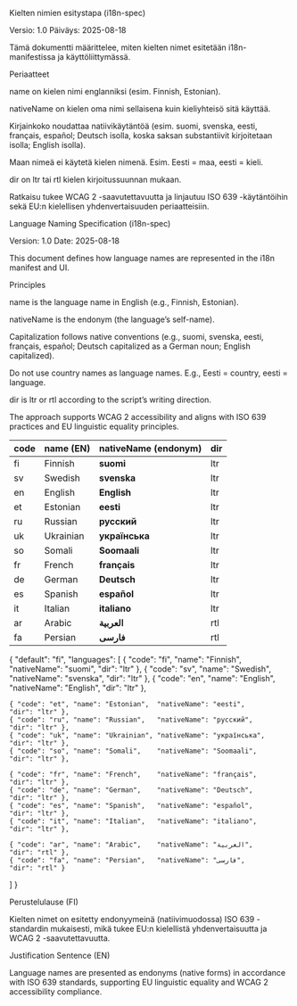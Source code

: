 Kielten nimien esitystapa (i18n-spec)

Versio: 1.0
Päiväys: 2025-08-18

Tämä dokumentti määrittelee, miten kielten nimet esitetään i18n-manifestissa ja käyttöliittymässä.

Periaatteet

name on kielen nimi englanniksi (esim. Finnish, Estonian).

nativeName on kielen oma nimi sellaisena kuin kieliyhteisö sitä käyttää.

Kirjainkoko noudattaa natiivikäytäntöä (esim. suomi, svenska, eesti, français, español; Deutsch isolla, koska saksan substantiivit kirjoitetaan isolla; English isolla).

Maan nimeä ei käytetä kielen nimenä. Esim. Eesti = maa, eesti = kieli.

dir on ltr tai rtl kielen kirjoitussuunnan mukaan.

Ratkaisu tukee WCAG 2 -saavutettavuutta ja linjautuu ISO 639 -käytäntöihin sekä EU:n kielellisen yhdenvertaisuuden periaatteisiin.

Language Naming Specification (i18n-spec)

Version: 1.0
Date: 2025-08-18

This document defines how language names are represented in the i18n manifest and UI.

Principles

name is the language name in English (e.g., Finnish, Estonian).

nativeName is the endonym (the language’s self-name).

Capitalization follows native conventions (e.g., suomi, svenska, eesti, français, español; Deutsch capitalized as a German noun; English capitalized).

Do not use country names as language names. E.g., Eesti = country, eesti = language.

dir is ltr or rtl according to the script’s writing direction.

The approach supports WCAG 2 accessibility and aligns with ISO 639 practices and EU linguistic equality principles.

| code | name (EN) | nativeName (endonym) | dir |
| ---- | --------- | -------------------- | --- |
| fi   | Finnish   | **suomi**            | ltr |
| sv   | Swedish   | **svenska**          | ltr |
| en   | English   | **English**          | ltr |
| et   | Estonian  | **eesti**            | ltr |
| ru   | Russian   | **русский**          | ltr |
| uk   | Ukrainian | **українська**       | ltr |
| so   | Somali    | **Soomaali**         | ltr |
| fr   | French    | **français**         | ltr |
| de   | German    | **Deutsch**          | ltr |
| es   | Spanish   | **español**          | ltr |
| it   | Italian   | **italiano**         | ltr |
| ar   | Arabic    | **العربية**          | rtl |
| fa   | Persian   | **فارسی**            | rtl |

{
  "default": "fi",
  "languages": [
    { "code": "fi", "name": "Finnish",   "nativeName": "suomi",       "dir": "ltr" },
    { "code": "sv", "name": "Swedish",   "nativeName": "svenska",     "dir": "ltr" },
    { "code": "en", "name": "English",   "nativeName": "English",     "dir": "ltr" },

    { "code": "et", "name": "Estonian",  "nativeName": "eesti",       "dir": "ltr" },
    { "code": "ru", "name": "Russian",   "nativeName": "русский",     "dir": "ltr" },
    { "code": "uk", "name": "Ukrainian", "nativeName": "українська",  "dir": "ltr" },
    { "code": "so", "name": "Somali",    "nativeName": "Soomaali",    "dir": "ltr" },

    { "code": "fr", "name": "French",    "nativeName": "français",    "dir": "ltr" },
    { "code": "de", "name": "German",    "nativeName": "Deutsch",     "dir": "ltr" },
    { "code": "es", "name": "Spanish",   "nativeName": "español",     "dir": "ltr" },
    { "code": "it", "name": "Italian",   "nativeName": "italiano",    "dir": "ltr" },

    { "code": "ar", "name": "Arabic",    "nativeName": "العربية",     "dir": "rtl" },
    { "code": "fa", "name": "Persian",   "nativeName": "فارسی",       "dir": "rtl" }
  ]
}

Perustelulause (FI)

Kielten nimet on esitetty endonyymeinä (natiivimuodossa) ISO 639 -standardin mukaisesti, mikä tukee EU:n kielellistä yhdenvertaisuutta ja WCAG 2 -saavutettavuutta.

Justification Sentence (EN)

Language names are presented as endonyms (native forms) in accordance with ISO 639 standards, supporting EU linguistic equality and WCAG 2 accessibility compliance.